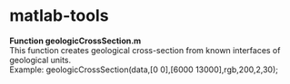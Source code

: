 # matlab-tools

**Function geologicCrossSection.m**<br/>
This function creates geological cross-section from known interfaces of geological units.<br/>
Example: geologicCrossSection(data,[0 0],[6000 13000],rgb,200,2,30);

